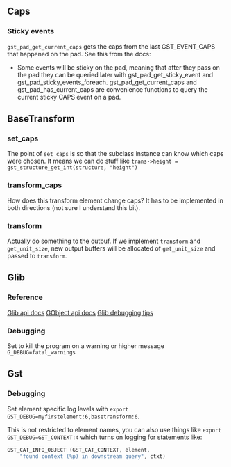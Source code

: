 ## Caps
### Sticky events
`gst_pad_get_current_caps` gets the caps from the last GST_EVENT_CAPS that happened on the pad.
See this from the docs:
* Some events will be sticky on the pad, meaning that after they pass
  on the pad they can be queried later with gst_pad_get_sticky_event
  and gst_pad_sticky_events_foreach. gst_pad_get_current_caps and
  gst_pad_has_current_caps are convenience functions to query the
  current sticky CAPS event on a pad.

## BaseTransform
### set_caps
The point of `set_caps` is so that the subclass instance can know
which caps were chosen. It means we can do stuff like
`trans->height = gst_structure_get_int(structure, "height")`
### transform_caps
How does this transform element change caps? It has to be
implemented in both directions (not sure I understand this bit).
### transform
Actually do something to the outbuf. If we implement `transform`
and `get_unit_size`, new output buffers will be allocated of
`get_unit_size` and passed to `transform`.

## Glib
### Reference
[Glib api docs](https://docs.gtk.org/glib/index.html)
[GObject api docs](https://docs.gtk.org/gobject/)
[Glib debugging tips](https://www.geany.org/manual/gtk/glib/glib-running.html)
### Debugging
Set to kill the program on a warning or higher message `G_DEBUG=fatal_warnings`

## Gst
### Debugging
Set element specific log levels with `export
GST_DEBUG=myfirstelement:6,basetransform:6`.

This is not restricted to element names, you can also use things like
`export GST_DEBUG=GST_CONTEXT:4` which turns on logging for statements
like:

```c
GST_CAT_INFO_OBJECT (GST_CAT_CONTEXT, element,
    "found context (%p) in downstream query", ctxt)
```

